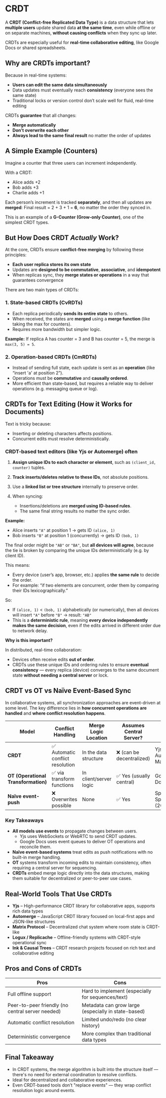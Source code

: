 # CRDT

A **CRDT (Conflict-free Replicated Data Type)** is a data structure that lets **multiple users** update shared data **at the same time**, even while offline or on separate machines, **without causing conflicts** when they sync up later.

CRDTs are especially useful for **real-time collaborative editing**, like Google Docs or shared spreadsheets.

## Why are CRDTs important?

Because in real-time systems:

* **Users can edit the same data simultaneously**
* Data updates must eventually reach **consistency** (everyone sees the same state)
* Traditional locks or version control don’t scale well for fluid, real-time editing

CRDTs **guarantee** that all changes:

* **Merge automatically**
* **Don’t overwrite each other**
* **Always lead to the same final result** no matter the order of updates

## A Simple Example (Counters)

Imagine a counter that three users can increment independently.

With a CRDT:

* Alice adds +2
* Bob adds +3
* Charlie adds +1

Each person’s increment is tracked **separately**, and then all updates are **merged**:
Final result = 2 + 3 + 1 = **6**, no matter the order they synced in.

This is an example of a **G-Counter (Grow-only Counter)**, one of the simplest CRDT types.

## But How Does CRDT *Actually* Work?

At the core, CRDTs ensure **conflict-free merging** by following these principles:

* **Each user replica stores its own state**
* Updates are **designed to be commutative**, **associative**, and **idempotent**
* When replicas sync, they **merge states or operations** in a way that guarantees convergence

There are two main types of CRDTs:

### 1. **State-based CRDTs (CvRDTs)**

* Each replica periodically **sends its entire state** to others.
* When received, the states are **merged** using a **merge function** (like taking the max for counters).
* Requires more bandwidth but simpler logic.

**Example:**
If replica A has counter = 3 and B has counter = 5, the merge is `max(3, 5) = 5`.

### 2. **Operation-based CRDTs (CmRDTs)**

* Instead of sending full state, each update is sent as an **operation** (like “insert 'a' at position 2”).
* Operations must be **commutative** and **causally ordered**.
* More efficient than state-based, but requires a reliable way to deliver operations (e.g. messaging queue or log).

## CRDTs for Text Editing (How it Works for Documents)

Text is tricky because:

* Inserting or deleting characters affects positions.
* Concurrent edits must resolve deterministically.

### CRDT-based text editors (like Yjs or Automerge) often

1. **Assign unique IDs to each character or element**, such as `(client_id, counter)` tuples.
2. **Track inserts/deletes relative to these IDs**, not absolute positions.
3. Use a **linked list or tree structure** internally to preserve order.
4. When syncing:

   * Insertions/deletions are **merged using ID-based rules**.
   * The same final string results no matter the sync order.

**Example:**

* Alice inserts `"A"` at position 1 → gets ID `(alice, 1)`
* Bob inserts `"B"` at position 1 (concurrently) → gets ID `(bob, 1)`

The final order might be `"AB"` or `"BA"`, but **all devices will agree**, because the tie is broken by comparing the unique IDs deterministically (e.g. by client ID).

This means:

* Every device (user’s app, browser, etc.) applies **the same rule** to decide the order.
* For example: “if two elements are concurrent, order them by comparing their IDs lexicographically.”

So:

* If `(alice, 1)` < `(bob, 1)` alphabetically (or numerically), then all devices will insert `"A"` before `"B"` → result: `"AB"`
* This is a **deterministic rule**, meaning **every device independently makes the same decision**, even if the edits arrived in different order due to network delay.

**Why is this important?**

In distributed, real-time collaboration:

* Devices often receive edits **out of order**.
* CRDTs use these unique IDs and ordering rules to ensure **eventual consistency** — every replica (device) converges to the same document state **without needing a central server** or lock.

## CRDT vs OT vs Naïve Event-Based Sync

In collaborative systems, all synchronization approaches are event-driven at some level. The key difference lies in **how concurrent operations are handled** and **where conflict resolution happens**.

| Model                               | Conflict Handling                 | Merge Logic Location     | Assumes Central Server? | Used In                    |
|------------------------------------|----------------------------------|---------------------------|--------------------------|----------------------------|
| **CRDT**                            | ✅ Automatic conflict resolution | In the data structure     | ❌ (can be decentralized) | Yjs, Automerge, Matrix     |
| **OT (Operational Transformation)** | ✅ via transform functions       | In client/server logic    | ✅ Yes (usually central)  | Google Docs                |
| **Naïve event-push**                | ❌ Overwrites possible           | None                      | ✅ Yes                   | Spreadsheet Space (2016)   |

### Key Takeaways

* **All models use events** to propagate changes between users.
  * Yjs uses WebSockets or WebRTC to send CRDT updates.
  * Google Docs uses event queues to deliver OT operations and reconcile them.
* **Naïve event-based systems** treat edits as push notifications with no built-in merge handling.
* **OT** systems transform incoming edits to maintain consistency, often requiring a central server for sequencing.
* **CRDTs** embed merge logic directly into the data structures, making them suitable for decentralized or peer-to-peer use cases.

## Real-World Tools That Use CRDTs

* **Yjs** – High-performance CRDT library for collaborative apps, supports rich data types
* **Automerge** – JavaScript CRDT library focused on local-first apps and JSON-like structures
* **Matrix Protocol** – Decentralized chat system where room state is CRDT-like
* **Logux / Replicache** – Offline-friendly systems with CRDT-style operational sync
* **Ink & Causal Trees** – CRDT research projects focused on rich text and collaborative editing

## Pros and Cons of CRDTs

| Pros                                             | Cons                                                |
| ------------------------------------------------ | --------------------------------------------------- |
| Full offline support                             | Hard to implement (especially for sequences/text)   |
| Peer-to-peer friendly (no central server needed) | Metadata can grow large (especially in state-based) |
| Automatic conflict resolution                    | Limited undo/redo (no clear history)                |
| Deterministic convergence                        | More complex than traditional data types            |

## Final Takeaway

* In CRDT systems, the merge algorithm is built into the structure itself — there's no need for external coordination to resolve conflicts.
* Ideal for decentralized and collaborative experiences.
* Even CRDT-based tools don’t "replace events" — they wrap conflict resolution logic around events.
